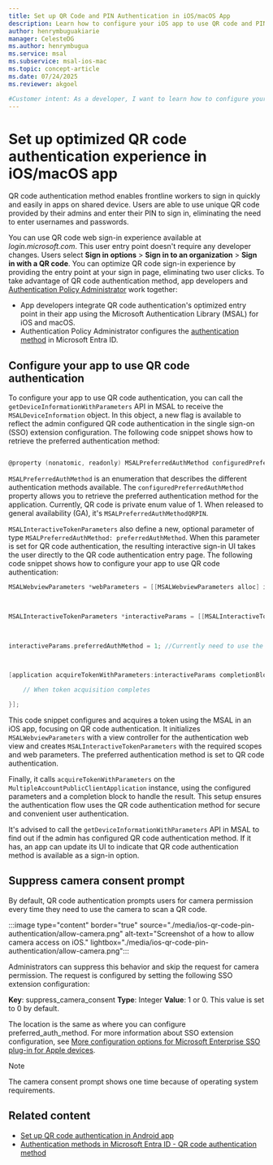 ```yaml
---
title: Set up QR Code and PIN Authentication in iOS/macOS App
description: Learn how to configure your iOS app to use QR code and PIN authentication using the Microsoft Authentication Library for iOS and macOS.
author: henrymbuguakiarie
manager: CelesteDG
ms.author: henrymbugua
ms.service: msal
ms.subservice: msal-ios-mac
ms.topic: concept-article
ms.date: 07/24/2025
ms.reviewer: akgoel

#Customer intent: As a developer, I want to learn how to configure your iOS app to have optimized QR code authentication experience using the Microsoft Authentication Library for iOS and macOS. 
---
```


# Set up optimized QR code authentication experience in iOS/macOS app

QR code authentication method enables frontline workers to sign in quickly and easily in apps on shared device. Users are able to use unique QR code provided by their admins and enter their PIN to sign in, eliminating the need to enter usernames and passwords.

You can use QR code web sign-in experience available at *login.microsoft.com*. This user entry point doesn't require any developer changes. Users select **Sign in options** > **Sign in to an organization** > **Sign in with a QR code**. You can optimize QR code sign-in experience by providing the entry point at your sign in page, eliminating two user clicks. To take advantage of QR code authentication method, app developers and [Authentication Policy Administrator](/entra/identity/role-based-access-control/permissions-reference) work together:

- App developers integrate QR code authentication's optimized entry point in their app using the Microsoft Authentication Library (MSAL) for iOS and macOS.
- Authentication Policy Administrator configures the [authentication method](/entra/identity/authentication/how-to-authentication-qr-code) in Microsoft Entra ID.

## Configure your app to use QR code authentication

To configure your app to use QR code authentication, you can call the `getDeviceInformationWithParameters` API in MSAL to receive the `MSALDeviceInformation` object. In this object, a new flag is available to reflect the admin configured QR code authentication in the single sign-on (SSO) extension configuration. The following code snippet shows how to retrieve the preferred authentication method:

```objectivec

@property (nonatomic, readonly) MSALPreferredAuthMethod configuredPreferredAuthMethod; 

```

`MSALPreferredAuthMethod` is an enumeration that describes the different authentication methods available. The `configuredPreferredAuthMethod` property allows you to retrieve the preferred authentication method for the application. Currently, QR code is private enum value of 1. When released to general availability (GA), it's `MSALPreferredAuthMethodQRPIN`.

`MSALInteractiveTokenParameters` also define a new, optional parameter of type `MSALPreferredAuthMethod: preferredAuthMethod`. When this parameter is set for QR code authentication, the resulting interactive sign-in UI takes the user directly to the QR code authentication entry page. The following code snippet shows how to configure your app to use QR code authentication:



```objectivec
MSALWebviewParameters *webParameters = [[MSALWebviewParameters alloc] initWithAuthPresentationViewController:viewController]; 

     

MSALInteractiveTokenParameters *interactiveParams = [[MSALInteractiveTokenParameters alloc] initWithScopes:scopes webviewParameters:webParameters]; 

 

interactiveParams.preferredAuthMethod = 1; //Currently need to use the private enum value 

 

[application acquireTokenWithParameters:interactiveParams completionBlock:^(MSALResult *result, NSError *error) { 

    // When token acquisition completes 

}]; 

```

This code snippet configures and acquires a token using the MSAL in an iOS app, focusing on QR code authentication. It initializes `MSALWebviewParameters` with a view controller for the authentication web view and creates `MSALInteractiveTokenParameters` with the required scopes and web parameters. The preferred authentication method is set to QR code authentication. 

Finally, it calls `acquireTokenWithParameters` on the `MultipleAccountPublicClientApplication` instance, using the configured parameters and a completion block to handle the result. This setup ensures the authentication flow uses the QR code authentication method for secure and convenient user authentication.

It's advised to call the `getDeviceInformationWithParameters` API in MSAL to find out if the admin has configured QR code authentication method. If it has, an app can update its UI to indicate that QR code authentication method is available as a sign-in option.

## Suppress camera consent prompt

By default, QR code authentication prompts users for camera permission every time they need to use the camera to scan a QR code. 

:::image type="content" border="true" source="./media/ios-qr-code-pin-authentication/allow-camera.png" alt-text="Screenshot of a how to allow camera access on iOS." lightbox="./media/ios-qr-code-pin-authentication/allow-camera.png":::

Administrators can suppress this behavior and skip the request for camera permission. The request is configured by setting the following SSO extension configuration:

**Key**: suppress_camera_consent
**Type**: Integer 
**Value**: 1 or 0. This value is set to 0 by default.

The location is the same as where you can configure preferred_auth_method. For more information about SSO extension configuration, see [More configuration options for Microsoft Enterprise SSO plug-in for Apple devices](/entra/identity-platform/apple-sso-plugin#more-configuration-options).

>[!NOTE] 
>The camera consent prompt shows one time because of operating system requirements.

## Related content

- [Set up QR code authentication in Android app](android-qr-code-pin-authentication.md)
- [Authentication methods in Microsoft Entra ID - QR code authentication method](/entra/identity/authentication/how-to-authentication-qr-code)
